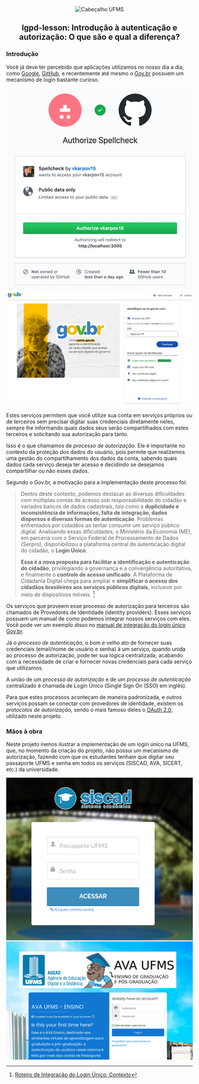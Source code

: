 <div align="center">

<img alt="Cabeçalho UFMS" src="https://raw.githubusercontent.com/nes-facom/templates/main/.assets/cabecalho_docs.png" />

## lgpd-lesson: Introdução à autenticação e autorização: O que são e qual a diferença?

</div>

### Introdução

Você já deve ter percebido que aplicações utilizamos no nosso dia a dia, como [Google](https://developers.google.com/identity/protocols/oauth2), [GitHub](https://docs.github.com/en/developers/apps/building-oauth-apps/authorizing-oauth-apps), e recentemente até mesmo o [Gov.br](https://www.gov.br/governodigital/pt-br/conta-gov-br/conta-gov-br/) possuem um mecanismo de login bastante curioso.

![GitHub OAuth](./.assets/github_oauth.png)
![Gov.br OAuth](./.assets/govbr_oauth.png)

Estes serviços permitem que você utilize sua conta em serviços próprios ou de terceiros sem precisar digitar suas credenciais diretamente neles, sempre lhe informando quais dados seus serão compartilhados com estes terceiros e solicitando sua autorização para tanto.

Isso é o que chamamos de _processo de autorização_. Ele é importante no contexto da proteção dos dados do usuário, pois permite que realizemos uma gestão do compartilhamento dos dados da conta, sabendo quais dados cada serviço deseja ter acesso e decidindo se desejamos compartilhar ou não esses dados.

Segundo o Gov.br, a motivação para a implementação deste processo foi:

> Dentro deste contexto, podemos destacar as diversas dificuldades com múltiplas contas de acesso sob responsabilidade do cidadão e variados bancos de dados cadastrais, tais como a **duplicidade e inconsistência de informações, falta de integração, dados dispersos e diversas formas de autenticação**. Problemas enfrentados por cidadãos ao tentar consumir um serviço público digital. Analisando essas dificuldades, o Ministério da Economia (ME), em parceria com o Serviço Federal de Processamento de Dados (Serpro), disponibilizou a plataforma central de autenticação digital do cidadão, o **Login Único**.
>
> **Essa é a nova proposta para facilitar a identificação e autenticação do cidadão**, privilegiando a governança e a convergência autoritativa, e finalmente o **controle de acesso unificado**. A Plataforma de Cidadania Digital chega para ampliar e **simplificar o acesso dos cidadãos brasileiros aos serviços públicos digitais**, inclusive por meio de dispositivos móveis. [^1]

[^1]: [Roteiro de Integração do Login Único: Contexto](https://manual-roteiro-integracao-login-unico.servicos.gov.br/pt/stable/contexto.html)

Os serviços que proveem esse processo de autorização para terceiros são chamados de Provedores de Identidade (identity providers). Esses serviços possuem um manual de como podemos integrar nossos serviços com eles. Você pode ver um exemplo disso no [manual de integração do login único Gov.br](https://manual-roteiro-integracao-login-unico.servicos.gov.br/pt/stable/iniciarintegracao.html).

Já o _processo de autenticação_, o bom e velho ato de fornecer suas credenciais (email/nome de usuário e senha) à um serviço, quando unida ao processo de autorização, pode ter sua lógica centralizada, acabando com a necessidade de criar e fornecer novas credenciais para cada serviço que utilizamos.

A união de um _processo de autorização_ e de um _processo de autenticação_ centralizado é chamada de Login Único (Single Sign On (SSO) em inglês).

Para que estes processos aconteçam de maneira padronizada, e outros serviços possam se conectar com provedores de identidade, existem os _protocolos de autorização_, sendo o mais famoso deles o [OAuth 2.0](https://oauth.net/2/), utilizado neste projeto.

### Mãos à obra

Neste projeto iremos ilustrar a implementação de um login único na UFMS, que, no momento da criação do projeto, não possui um mecanismo de autorização, fazendo com que os estudantes tenham que digitar seu passaporte UFMS e senha em todos os serviços (SISCAD, AVA, SICERT, etc.) da universidade.

![Login SISCAD](./.assets/login_siscad.png)
![Login AVA](./.assets/login_ava.png)
